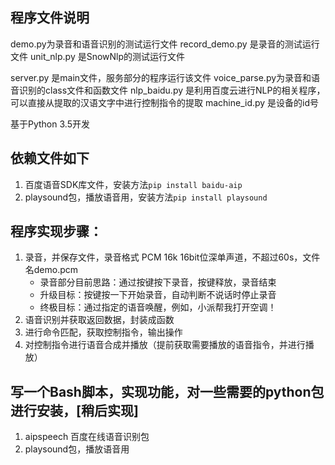 ## 程序文件说明
demo.py为录音和语音识别的测试运行文件
record_demo.py 是录音的测试运行文件
unit_nlp.py 是SnowNlp的测试运行文件

server.py 是main文件，服务部分的程序运行该文件
voice_parse.py为录音和语音识别的class文件和函数文件
nlp_baidu.py 是利用百度云进行NLP的相关程序，可以直接从提取的汉语文字中进行控制指令的提取
machine_id.py 是设备的id号


基于Python 3.5开发

## 依赖文件如下
1. 百度语音SDK库文件，安装方法`pip install baidu-aip`
2. playsound包，播放语音用，安装方法`pip install playsound`


## 程序实现步骤：
1. 录音，并保存文件，录音格式 PCM 16k 16bit位深单声道，不超过60s，文件名demo.pcm
    - 录音部分目前思路：通过按键按下录音，按键释放，录音结束
    - 升级目标：按键按一下开始录音，自动判断不说话时停止录音
    - 终极目标：通过指定的语音唤醒，例如，小派帮我打开空调！
2. 语音识别并获取返回数据，封装成函数
3. 进行命令匹配，获取控制指令，输出操作
4. 对控制指令进行语音合成并播放（提前获取需要播放的语音指令，并进行播放）

## 写一个Bash脚本，实现功能，对一些需要的python包进行安装，[稍后实现]
1. aipspeech 百度在线语音识别包
2. playsound包，播放语音用
